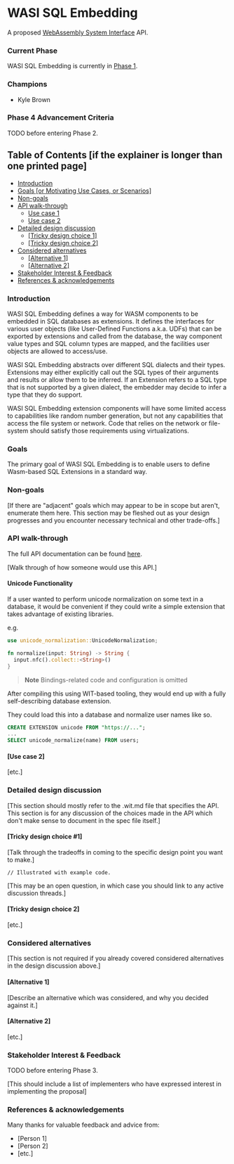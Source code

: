 # WASI SQL Embedding

A proposed [WebAssembly System Interface](https://github.com/WebAssembly/WASI) API.

### Current Phase

WASI SQL Embedding is currently in [Phase 1](https://github.com/WebAssembly/WASI/blob/main/Proposals.md#phase-1---feature-proposal-cg).

### Champions

- Kyle Brown

### Phase 4 Advancement Criteria

TODO before entering Phase 2.

## Table of Contents [if the explainer is longer than one printed page]

- [Introduction](#introduction)
- [Goals [or Motivating Use Cases, or Scenarios]](#goals-or-motivating-use-cases-or-scenarios)
- [Non-goals](#non-goals)
- [API walk-through](#api-walk-through)
  - [Use case 1](#use-case-1)
  - [Use case 2](#use-case-2)
- [Detailed design discussion](#detailed-design-discussion)
  - [[Tricky design choice 1]](#tricky-design-choice-1)
  - [[Tricky design choice 2]](#tricky-design-choice-2)
- [Considered alternatives](#considered-alternatives)
  - [[Alternative 1]](#alternative-1)
  - [[Alternative 2]](#alternative-2)
- [Stakeholder Interest & Feedback](#stakeholder-interest--feedback)
- [References & acknowledgements](#references--acknowledgements)

### Introduction

WASI SQL Embedding defines a way for WASM components to be embedded in SQL databases as extensions.
It defines the interfaces for various user objects (like User-Defined Functions a.k.a. UDFs) that can be exported by extensions and called from the database, the way component value types and SQL column types are mapped, and the facilities user objects are allowed to access/use.

WASI SQL Embedding abstracts over different SQL dialects and their types.
Extensions may either explicitly call out the SQL types of their arguments and results or allow them to be inferred.
If an Extension refers to a SQL type that is not supported by a given dialect, the embedder may decide to infer a type that they do support.

WASI SQL Embedding extension components will have some limited access to capabilities like random number generation,
but not any capabilities that access the file system or network.
Code that relies on the network or file-system should satisfy those requirements using virtualizations.

### Goals

The primary goal of WASI SQL Embedding is to enable users to define Wasm-based SQL Extensions in a standard way.

### Non-goals

[If there are "adjacent" goals which may appear to be in scope but aren't, enumerate them here. This section may be fleshed out as your design progresses and you encounter necessary technical and other trade-offs.]

### API walk-through

The full API documentation can be found [here](wasi-proposal-template.md).

[Walk through of how someone would use this API.]

#### Unicode Functionality

If a user wanted to perform unicode normalization on some text in a database,
it would be convenient if they could write a simple extension that takes advantage of existing libraries.

e.g.
```rust
use unicode_normalization::UnicodeNormalization;

fn normalize(input: String) -> String {
  input.nfc().collect::<String>()
}
```
> **Note**
> Bindings-related code and configuration is omitted

After compiling this using WIT-based tooling, they would end up with a fully self-describing database extension.

They could load this into a database and normalize user names like so.
```sql
CREATE EXTENSION unicode FROM "https://...";
...
SELECT unicode_normalize(name) FROM users;
```

#### [Use case 2]

[etc.]

### Detailed design discussion

[This section should mostly refer to the .wit.md file that specifies the API. This section is for any discussion of the choices made in the API which don't make sense to document in the spec file itself.]

#### [Tricky design choice #1]

[Talk through the tradeoffs in coming to the specific design point you want to make.]

```
// Illustrated with example code.
```

[This may be an open question, in which case you should link to any active discussion threads.]

#### [Tricky design choice 2]

[etc.]

### Considered alternatives

[This section is not required if you already covered considered alternatives in the design discussion above.]

#### [Alternative 1]

[Describe an alternative which was considered, and why you decided against it.]

#### [Alternative 2]

[etc.]

### Stakeholder Interest & Feedback

TODO before entering Phase 3.

[This should include a list of implementers who have expressed interest in implementing the proposal]

### References & acknowledgements

Many thanks for valuable feedback and advice from:

- [Person 1]
- [Person 2]
- [etc.]
